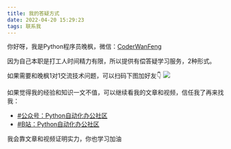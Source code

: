 ```yaml
---
title: 我的答疑方式
date: 2022-04-20 15:29:23
tags: 联系我
---
```


你好呀，我是Python程序员晚枫，微信：[CoderWanFeng](https://mp.weixin.qq.com/s/4Br2YXCinQEHseJwdtGAsQ)

因为自己本职是打工人时间精力有限，所以提供有偿答疑学习服务，2种形式。

如果需要和晚枫1对1交流技术问题，可以扫码下图加好友👇
![](https://python-office-1300615378.cos.ap-chongqing.myqcloud.com/1v1.jpg)

如果觉得我的经验和知识一文不值，可以继续看我的文章和视频，信任我了再来找我：
- [#公众号：Python自动化办公社区](https://mp.weixin.qq.com/s/QhaUoB7Q4CJHR29uD6JSHQ)
- [#B站：Python自动化办公社区](https://space.bilibili.com/1989702333)

我会靠文章和视频证明实力，你也学习加油